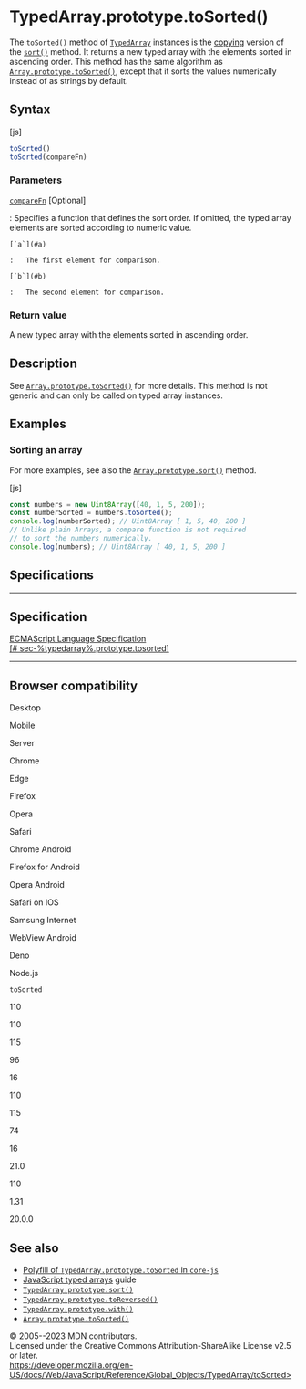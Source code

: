 TypedArray.prototype.toSorted()
===============================

 
The `toSorted()` method of [`TypedArray`](../typedarray) instances is
the [copying](../array#copying_methods_and_mutating_methods) version of
the [`sort()`](sort) method. It returns a new typed array with the
elements sorted in ascending order. This method has the same algorithm
as [`Array.prototype.toSorted()`](../array/tosorted), except that it
sorts the values numerically instead of as strings by default.


 
Syntax
------

 
 
 
[js]


```js
toSorted()
toSorted(compareFn)
```




 
### Parameters

 

[`compareFn`](#comparefn) [Optional]

:   Specifies a function that defines the sort order. If omitted, the
    typed array elements are sorted according to numeric value.

    [`a`](#a)

    :   The first element for comparison.

    [`b`](#b)

    :   The second element for comparison.



 
### Return value 

 
A new typed array with the elements sorted in ascending order.



 
Description
-----------

 
See [`Array.prototype.toSorted()`](../array/tosorted) for more details.
This method is not generic and can only be called on typed array
instances.



 
Examples
--------


 
### Sorting an array 

 
For more examples, see also the
[`Array.prototype.sort()`](../array/sort) method.

 
 
[js]


```js
const numbers = new Uint8Array([40, 1, 5, 200]);
const numberSorted = numbers.toSorted();
console.log(numberSorted); // Uint8Array [ 1, 5, 40, 200 ]
// Unlike plain Arrays, a compare function is not required
// to sort the numbers numerically.
console.log(numbers); // Uint8Array [ 40, 1, 5, 200 ]
```




Specifications
--------------

 
  -----------------------------------------------------------------------
  Specification
  -----------------------------------------------------------------------
  [ECMAScript Language Specification\
  [\# sec-%typedarray%.prototype.tosorted]](#)

  -----------------------------------------------------------------------


Browser compatibility 
---------------------

 


Desktop

Mobile

Server

Chrome

Edge

Firefox

Opera

Safari

Chrome Android

Firefox for Android

Opera Android

Safari on IOS

Samsung Internet

WebView Android

Deno

Node.js

`toSorted`

110

110

115

96

16

110

115

74

16

21.0

110

1.31

20.0.0

 
See also 
--------

 
-   [Polyfill of `TypedArray.prototype.toSorted` in
    `core-js`](https://github.com/zloirock/core-js#change-array-by-copy)
-   [JavaScript typed
    arrays](https://developer.mozilla.org/en-US/docs/Web/JavaScript/Guide/Typed_arrays)
    guide
-   [`TypedArray.prototype.sort()`](sort)
-   [`TypedArray.prototype.toReversed()`](toreversed)
-   [`TypedArray.prototype.with()`](with)
-   [`Array.prototype.toSorted()`](../array/tosorted)



 
© 2005--2023 MDN contributors.\
Licensed under the Creative Commons Attribution-ShareAlike License v2.5
or later.\
https://developer.mozilla.org/en-US/docs/Web/JavaScript/Reference/Global_Objects/TypedArray/toSorted>


